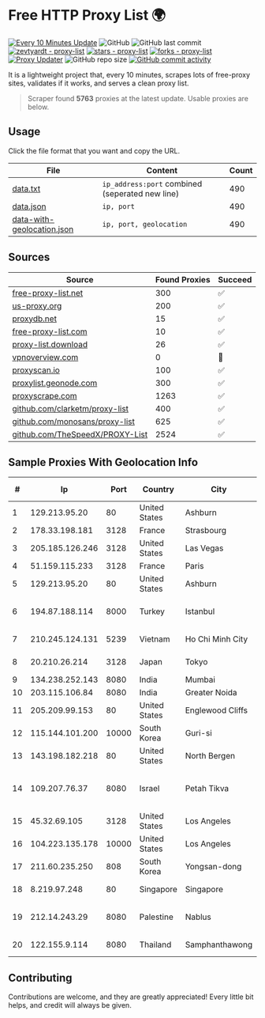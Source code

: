
# Free HTTP Proxy List 🌍

[![Every 10 Minutes Update](https://github.com/mertguvencli/http-proxy-list/actions/workflows/main.yml/badge.svg?branch=main)](https://github.com/mertguvencli/http-proxy-list/actions/workflows/main.yml)
![GitHub](https://img.shields.io/github/license/mertguvencli/http-proxy-list)
![GitHub last commit](https://img.shields.io/github/last-commit/mertguvencli/http-proxy-list)
[![zevtyardt - proxy-list](https://img.shields.io/static/v1?label=zevtyardt&message=proxy-list&color=blue&logo=github)](https://github.com/zevtyardt/proxy-list "Go to GitHub repo")
[![stars - proxy-list](https://img.shields.io/github/stars/zevtyardt/proxy-list?style=social)](https://github.com/zevtyardt/proxy-list)
[![forks - proxy-list](https://img.shields.io/github/forks/zevtyardt/proxy-list?style=social)](https://github.com/zevtyardt/proxy-list)
[![Proxy Updater](https://github.com/zevtyardt/proxy-list/workflows/Proxy%20Updater/badge.svg)](https://github.com/zevtyardt/proxy-list/actions?query=workflow:"Proxy+Updater")
![GitHub repo size](https://img.shields.io/github/repo-size/zevtyardt/proxy-list)
[![GitHub commit activity](https://img.shields.io/github/commit-activity/m/zevtyardt/proxy-list?logo=commits)](https://github.com/zevtyardt/proxy-list/commits/main)

It is a lightweight project that, every 10 minutes, scrapes lots of free-proxy sites, validates if it works, and serves a clean proxy list.

> Scraper found **5763** proxies at the latest update. Usable proxies are below.

## Usage

Click the file format that you want and copy the URL.

|File|Content|Count|
|----|-------|-----|
|[data.txt](https://raw.githubusercontent.com/mertguvencli/http-proxy-list/main/proxy-list/data.txt)|`ip_address:port` combined (seperated new line)|490|
|[data.json](https://raw.githubusercontent.com/mertguvencli/http-proxy-list/main/proxy-list/data.json)|`ip, port`|490|
|[data-with-geolocation.json](https://raw.githubusercontent.com/mertguvencli/http-proxy-list/main/proxy-list/data-with-geolocation.json)|`ip, port, geolocation`|490|

## Sources

|Source|Found Proxies|Succeed|
|------|-------------|-------|
|[free-proxy-list.net](https://free-proxy-list.net)|300|✅|
|[us-proxy.org](https://www.us-proxy.org)|200|✅|
|[proxydb.net](http://proxydb.net)|15|✅|
|[free-proxy-list.com](https://free-proxy-list.com/?page=&port=&type%5B%5D=http&type%5B%5D=https&up_time=0&search=Search)|10|✅|
|[proxy-list.download](https://www.proxy-list.download/HTTP)|26|✅|
|[vpnoverview.com](https://vpnoverview.com/privacy/anonymous-browsing/free-proxy-servers)|0|🚫|
|[proxyscan.io](https://www.proxyscan.io)|100|✅|
|[proxylist.geonode.com](https://proxylist.geonode.com/api/proxy-list?limit=300&page=1&sort_by=lastChecked&sort_type=desc&protocols=http,https)|300|✅|
|[proxyscrape.com](https://api.proxyscrape.com/v2/?request=displayproxies&protocol=http&timeout=10000&country=all&ssl=all&anonymity=all)|1263|✅|
|[github.com/clarketm/proxy-list](https://raw.githubusercontent.com/clarketm/proxy-list/master/proxy-list-raw.txt)|400|✅|
|[github.com/monosans/proxy-list](https://raw.githubusercontent.com/monosans/proxy-list/main/proxies/http.txt)|625|✅|
|[github.com/TheSpeedX/PROXY-List](https://raw.githubusercontent.com/TheSpeedX/PROXY-List/master/http.txt)|2524|✅|


## Sample Proxies With Geolocation Info

|#|Ip|Port|Country|City|Internet Service Provider|
|-|--|----|-------|----|-------------------------|
|1|129.213.95.20|80|United States|Ashburn|Oracle Corporation|
|2|178.33.198.181|3128|France|Strasbourg|OVH SAS|
|3|205.185.126.246|3128|United States|Las Vegas|FranTech Solutions|
|4|51.159.115.233|3128|France|Paris|SCALEWAY|
|5|129.213.95.20|80|United States|Ashburn|Oracle Corporation|
|6|194.87.188.114|8000|Turkey|Istanbul|Kadir Huseyin Tezcan Nosspeed Internet Teknolojileri|
|7|210.245.124.131|5239|Vietnam|Ho Chi Minh City|FPT Telecom Company|
|8|20.210.26.214|3128|Japan|Tokyo|Microsoft Corporation|
|9|134.238.252.143|8080|India|Mumbai|Google LLC|
|10|203.115.106.84|8080|India|Greater Noida|PRIMENET|
|11|205.209.99.153|80|United States|Englewood Cliffs|Interserver, Inc|
|12|115.144.101.200|10000|South Korea|Guri-si|Korea Telecom|
|13|143.198.182.218|80|United States|North Bergen|DigitalOcean, LLC|
|14|109.207.76.37|8080|Israel|Petah Tikva|O.M.C. COMPUTERS & COMMUNICATIONS LTD|
|15|45.32.69.105|3128|United States|Los Angeles|The Constant Company|
|16|104.223.135.178|10000|United States|Los Angeles|LayerHost|
|17|211.60.235.250|808|South Korea|Yongsan-dong|LG DACOM Corporation|
|18|8.219.97.248|80|Singapore|Singapore|Alibaba (US) Technology Co., Ltd.|
|19|212.14.243.29|8080|Palestine|Nablus|PALTEL (Palestine Telecommunications Co.).|
|20|122.155.9.114|8080|Thailand|Samphanthawong|CAT Telecom Public Company Limited|



## Contributing

Contributions are welcome, and they are greatly appreciated! Every
little bit helps, and credit will always be given.

